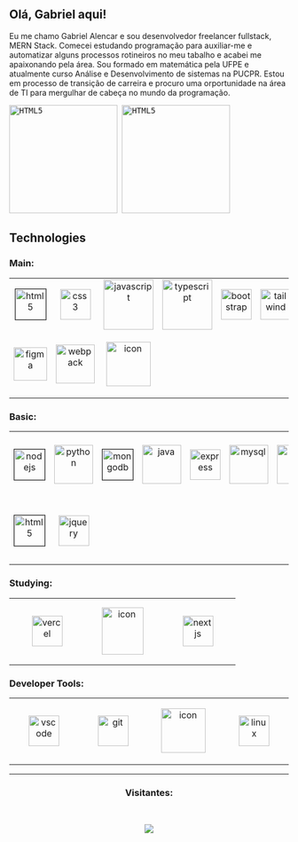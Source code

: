 ## Olá, Gabriel aqui!

<p>
  Eu me chamo Gabriel Alencar e sou desenvolvedor freelancer fullstack, MERN Stack. Comecei estudando programação para auxiliar-me e automatizar alguns processos rotineiros no meu tabalho e acabei me apaixonando pela área. Sou formado em matemática pela UFPE e atualmente curso Análise e Desenvolvimento de sistemas na PUCPR. Estou em processo de transição de carreira e procuro uma orportunidade na área de TI para mergulhar de cabeça no mundo da programação.
</p>

<kbd>
  <img height="195px" alt="HTML5" src="https://github-readme-stats.vercel.app/api?username=gabrielalencardearaujo&show_icons=true&theme=dracula">
  <img height="195px" alt="HTML5" src="https://github-readme-stats.vercel.app/api/top-langs/?username=gabrielalencardearaujo&layout=compact">
</kbd>


## Technologies

### Main:
<table>
  <tr>
    <td align="center" width="120">
      <img border="1" alt="html5" src="https://skillicons.dev/icons?i=html" width="55">
    </td>
    <td align="center" width="120">
      <img alt="css3" src="https://skillicons.dev/icons?i=css" width="55">
    </td>
    <td align="center">
      <img src="https://techstack-generator.vercel.app/js-icon.svg" alt="javascript" width="90" height="90">
    </td>
    <td align="center">
      <img src="https://techstack-generator.vercel.app/ts-icon.svg" alt="typescript" width="90" height="90">
    </td>
    <td align="center" width="120">
      <img alt="bootstrap" src="https://skillicons.dev/icons?i=bootstrap" width="55">
    </td>
    <td align="center" width="120">
      <img alt="tailwind" src="https://skillicons.dev/icons?i=tailwind" width="55">
    </td>
    <td align="center">
      <img src="https://techstack-generator.vercel.app/sass-icon.svg" alt="sass" width="90" height="70">
    </td>
  </tr>
  <tr>
    <td align="center" width="120">
      <img alt="figma" src="https://skillicons.dev/icons?i=figma" width="60" height="60">
    </td>
    <td align="center">
      <img src="https://techstack-generator.vercel.app/webpack-icon.svg" alt="webpack" width="70">
    </td>
    <td align="center" width="120" height="120">
      <img src="https://techstack-generator.vercel.app/react-icon.svg" alt="icon" width="80" height="80" />
    </td>
  </tr>
</table>

### Basic:
<table>
  <tr>
    <td align="center" width="120" height="120">
      <img border="1" alt="nodejs" src="https://skillicons.dev/icons?i=nodejs" width="55">
    </td>
    <td align="center" width="120">
      <img src="https://techstack-generator.vercel.app/python-icon.svg" alt="python" width="70" margin="20">
    </td>
    <td align="center" width="120" height="120">
      <img border="1" alt="mongodb" src="https://skillicons.dev/icons?i=mongodb" width="55">
    </td>
    <td align="center" height="120" width="120">
      <img src="https://techstack-generator.vercel.app/java-icon.svg" alt="java" width="70">
    </td>
    <td align="center" width="120" height="120">
      <img alt="express" src="https://skillicons.dev/icons?i=express" width="55">
    </td>
    <td align="center" width="120">
      <img src="https://techstack-generator.vercel.app/mysql-icon.svg" alt="mysql" width="70">
    </td>
    <td align="center" width="120">
      <img src="https://techstack-generator.vercel.app/eslint-icon.svg" alt="eslint" width="70">
    </td>
  </tr>
  <tr>
    <td align="center" width="120" height="120">
      <img border="1" alt="html5" src="https://skillicons.dev/icons?i=vite" width="55">
    </td>
    <td align="center" width="120" height="120">
      <img alt="jquery" src="https://skillicons.dev/icons?i=jquery" width="55">
    </td>
  </tr>
</table>

### Studying:
<table>
  <tr>
    <td align="center" width="120" height="120">
      <img alt="vercel" src="https://skillicons.dev/icons?i=vercel" width="55">
    </td>
    <td align="center" width="120" height="120">
      <img src="https://techstack-generator.vercel.app/aws-icon.svg" alt="icon" width="75" height="85" />
    </td>
    <td align="center" width="120" height="120">
      <img alt="nextjs" src="https://skillicons.dev/icons?i=nextjs" width="55">
    </td>
  </tr>
</table>


### Developer Tools:
<table>
  <tr>
    <td align="center" width="120" height="120">
      <img alt="vscode" src="https://skillicons.dev/icons?i=vscode" width="55">
    </td>
    <td align="center" width="120" height="120">
      <img alt="git" src="https://skillicons.dev/icons?i=git" width="55">
    </td>
    <td align="center" width="120" height="120">
      <img src="https://techstack-generator.vercel.app/github-icon.svg" alt="icon" width="80" height="80" />
    </td>
    <td align="center" width="120" height="120">
      <img alt="linux" src="https://skillicons.dev/icons?i=linux" width="55">
    </td>
  </tr>
</table>
    
<hr>

<div>
  <h3 align="center">Visitantes:</h3><br>
  <p align="center">
    <img src="https://profile-counter.glitch.me/gabrielalencardearaujo/count.svg">
  </p>  
</div>

